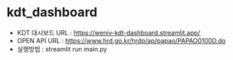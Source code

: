 # kdt_dashboard
- KDT 대시보드 URL : https://weniv-kdt-dashboard.streamlit.app/
- OPEN API URL : https://www.hrd.go.kr/hrdp/ap/papao/PAPAO0100D.do
- 실행방법 : streamlit run main.py
